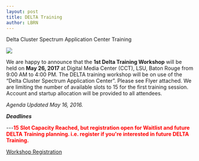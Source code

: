 ```yaml
---
layout: post
title: DELTA Training
author: LBRN
---
```


<p class="text-error">Delta Cluster Spectrum Application Center Training</p>

<a href="{{ site.baseurl }}files/docs/Delta_Training_Agenda_2017.05.16.pdf"><img src="{{ site.baseurl }}files/images/Delta_Training_Agenda_2017.05.16.png"></a>

We are happy to announce that the **1st Delta Training Workshop** will be held on **May 26, 2017** at Digital Media Center (CCT), LSU, Baton Rouge from 9:00 AM to 4:00 PM. The DELTA training workshop will be on use of the “Delta Cluster Spectrum Application Center”. Please see Flyer attached. We are limiting the number of available slots to 15 for the first training session. Account and startup allocation will be provided to all attendees.

_*Agenda Updated May 16, 2016.*_

***Deadlines***

---**<font color="red"><b>15 Slot Capacity Reached, but registration open for Waitlist and future DELTA Training planning. i.e. register if you're interested in future DELTA Training.</b></font>**<br>


<p><a href="/events/workshop/" class="btn btn-info" style="margin-bottom: 30px">Workshop Registration</a></p>